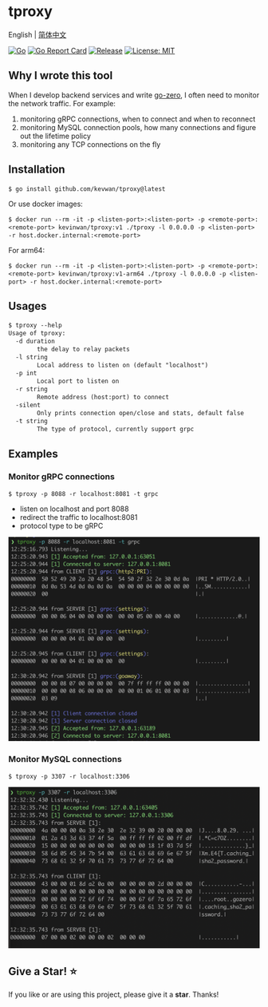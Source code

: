 # tproxy

English | [简体中文](readme-cn.md)

[![Go](https://github.com/kevwan/tproxy/workflows/Go/badge.svg?branch=main)](https://github.com/kevwan/tproxy/actions)
[![Go Report Card](https://goreportcard.com/badge/github.com/kevwan/tproxy)](https://goreportcard.com/report/github.com/kevwan/tproxy)
[![Release](https://img.shields.io/github/v/release/kevwan/tproxy.svg?style=flat-square)](https://github.com/kevwan/tproxy)
[![License: MIT](https://img.shields.io/badge/License-MIT-yellow.svg)](https://opensource.org/licenses/MIT)

## Why I wrote this tool

When I develop backend services and write [go-zero](https://github.com/zeromicro/go-zero), I often need to monitor the network traffic. For example:
1. monitoring gRPC connections, when to connect and when to reconnect
2. monitoring MySQL connection pools, how many connections and figure out the lifetime policy
3. monitoring any TCP connections on the fly

## Installation

```shell
$ go install github.com/kevwan/tproxy@latest
```

Or use docker images:

```shell
$ docker run --rm -it -p <listen-port>:<listen-port> -p <remote-port>:<remote-port> kevinwan/tproxy:v1 ./tproxy -l 0.0.0.0 -p <listen-port> -r host.docker.internal:<remote-port>
```

For arm64:

```shell
$ docker run --rm -it -p <listen-port>:<listen-port> -p <remote-port>:<remote-port> kevinwan/tproxy:v1-arm64 ./tproxy -l 0.0.0.0 -p <listen-port> -r host.docker.internal:<remote-port>
```

## Usages

```shell
$ tproxy --help
Usage of tproxy:
  -d duration
    	the delay to relay packets
  -l string
    	Local address to listen on (default "localhost")
  -p int
    	Local port to listen on
  -r string
    	Remote address (host:port) to connect
  -silent
    	Only prints connection open/close and stats, default false
  -t string
    	The type of protocol, currently support grpc
```

## Examples

### Monitor gRPC connections

```shell
$ tproxy -p 8088 -r localhost:8081 -t grpc
```

- listen on localhost and port 8088
- redirect the traffic to localhost:8081
- protocol type to be gRPC

<img width="600" alt="image" src="images/grpc.png">

### Monitor MySQL connections

```shell
$ tproxy -p 3307 -r localhost:3306
```

<img width="600" alt="image" src="images/mysql.png">

## Give a Star! ⭐

If you like or are using this project, please give it a **star**. Thanks!

